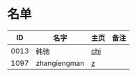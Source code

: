 # 名单

| ID   | 名字 | 主页 | 备注 |
| ---- | ---- | ---- | ---- |
| 0013 | 韩驰 | [chi](markdown/2020-Spring/0013-韩驰.md.md) |  |
| 1097  |zhangiengman | [z](MEE-CC07/Memos/Student/张英雯Introduction.md) |  |

